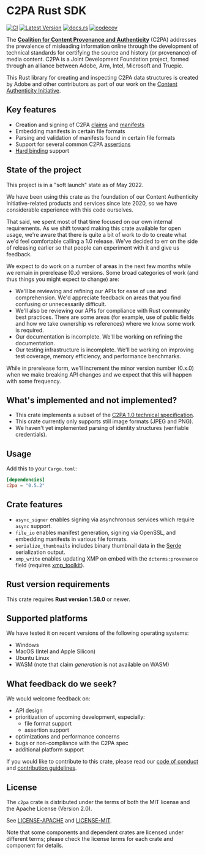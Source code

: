 # C2PA Rust SDK

[![CI](https://github.com/contentauth/c2pa-rs/actions/workflows/ci.yml/badge.svg)](https://github.com/contentauth/c2pa-rs/actions/workflows/ci.yml) [![Latest Version](https://img.shields.io/crates/v/c2pa.svg)](https://crates.io/crates/c2pa) [![docs.rs](https://img.shields.io/docsrs/c2pa)](https://docs.rs/c2pa/) [![codecov](https://codecov.io/gh/contentauth/c2pa-rs/branch/main/graph/badge.svg?token=YVHWI19EGN)](https://codecov.io/gh/contentauth/c2pa-rs)

The **[Coalition for Content Provenance and Authenticity](https://c2pa.org)** (C2PA) addresses the prevalence of misleading information online through the development of technical standards for certifying the source and history (or provenance) of media content. C2PA is a Joint Development Foundation project, formed through an alliance between Adobe, Arm, Intel, Microsoft and Truepic.

This Rust library for creating and inspecting C2PA data structures is created by Adobe and other contributors as part of our work on the [Content Authenticity Initiative](https://contentauthenticity.org).

## Key features

* Creation and signing of C2PA [claims](https://c2pa.org/specifications/specifications/1.0/specs/C2PA_Specification.html#_claims) and [manifests](https://c2pa.org/specifications/specifications/1.0/specs/C2PA_Specification.html#_manifests)
* Embedding manifests in certain file formats
* Parsing and validation of manifests found in certain file formats
* Support for several common C2PA [assertions](https://c2pa.org/specifications/specifications/1.0/specs/C2PA_Specification.html#_c2pa_standard_assertions)
* [Hard binding](https://c2pa.org/specifications/specifications/1.0/specs/C2PA_Specification.html#_hard_bindings) support

## State of the project

This project is in a "soft launch" state as of May 2022.

We have been using this crate as the foundation of our Content Authenticity Initiative-related products and services since late 2020, so we have considerable experience with this code ourselves.

That said, we spent most of that time focused on our own internal requirements. As we shift toward making this crate available for open usage, we're aware that there is quite a bit of work to do to create what we'd feel comfortable calling a 1.0 release. We've decided to err on the side of releasing earlier so that people can experiment with it and give us feedback.

We expect to do work on a number of areas in the next few months while we remain in prerelease (0.x) versions. Some broad categories of work (and thus things you might expect to change) are:

* We'll be reviewing and refining our APIs for ease of use and comprehension. We'd appreciate feedback on areas that you find confusing or unnecessarily difficult.
* We'll also be reviewing our APIs for compliance with Rust community best practices. There are some areas (for example, use of public fields and how we take ownership vs references) where we know some work is required.
* Our documentation is incomplete. We'll be working on refining the documentation.
* Our testing infrastructure is incomplete. We'll be working on improving test coverage, memory efficiency, and performance benchmarks.

While in prerelease form, we'll increment the minor version number (0.x.0) when we make breaking API changes and we expect that this will happen with some frequency.

## What's implemented and not implemented?

* This crate implements a subset of the [C2PA 1.0 technical specification](https://c2pa.org/specifications/specifications/1.0/specs/C2PA_Specification.html).
* This crate currently only supports still image formats (JPEG and PNG).
* We haven't yet implemented parsing of identity structures (verifiable credentials).

## Usage

Add this to your `Cargo.toml`:

```toml
[dependencies]
c2pa = "0.5.2"
```

## Crate features

* `async_signer` enables signing via asynchronous services which require `async` support.
* `file_io` enables manifest generation, signing via OpenSSL, and embedding manifests in various file formats.
* `serialize_thumbnails` includes binary thumbnail data in the [Serde](https://serde.rs/) serialization output.
* `xmp_write` enables updating XMP on embed with the `dcterms:provenance` field (requires [xmp_toolkit](https://crates.io/crates/xmp_toolkit)).

## Rust version requirements

This crate requires **Rust version 1.58.0** or newer.

## Supported platforms

We have tested it on recent versions of the following operating systems:

* Windows
* MacOS (Intel and Apple Silicon)
* Ubuntu Linux
* WASM (note that claim _generation_ is not available on WASM)

## What feedback do we seek?

We would welcome feedback on:

* API design
* prioritization of upcoming development, especially:
  * file format support
  * assertion support
* optimizations and performance concerns
* bugs or non-compliance with the C2PA spec
* additional platform support

If you would like to contribute to this crate, please read our [code of conduct](./CODE_OF_CONDUCT.md) and [contribution guidelines](./CONTRIBUTING.md).

## License

The `c2pa` crate is distributed under the terms of both the MIT license and the Apache License (Version 2.0).

See [LICENSE-APACHE](./LICENSE-APACHE) and [LICENSE-MIT](./LICENSE-MIT).

Note that some components and dependent crates are licensed under different terms; please check the license terms for each crate and component for details.
